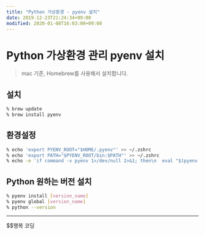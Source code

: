 ```yaml
---
title: "Python 가상환경 - pyenv 설치"
date: 2019-12-23T21:24:34+09:00
modified: 2020-01-08T16:03:00+09:00
---
```


# Python 가상환경 관리 pyenv 설치

> mac 기준, Homebrew를 사용해서 설치합니다.

## 설치

```bash
% brew update
% brew install pyenv
```

## 환경설정

```bash
% echo 'export PYENV_ROOT="$HOME/.pyenv"' >> ~/.zshrc
% echo 'export PATH="$PYENV_ROOT/bin:$PATH"' >> ~/.zshrc
% echo -e 'if command -v pyenv 1>/dev/null 2>&1; then\n  eval "$(pyenv init -)"\nfi' >> ~/.zshrc
```

## Python 원하는 버전 설치

```bash
% pyenv install [version_name]
% pyenv global [version_name]
% python --version
```

---

$$행복 코딩
